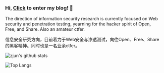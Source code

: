 ### Hi, [Click](https://www.zjun.info) to enter my blog! 👋

The direction of information security research is currently focused on Web security and penetration testing, yearning for the hacker spirit of Open, Free, and Share. Also an amateur ctfer.

信息安全研究方向，目前着力于Web安全与渗透测试，向往Open、Free、Share的黑客精神。同时也是一名业余ctfer。

![zjun's github stats](https://github-readme-stats.vercel.app/api?username=z1un&show_icons=true&theme=graywhite)

![Top Langs](https://github-readme-stats.vercel.app/api/top-langs/?username=z1un)
